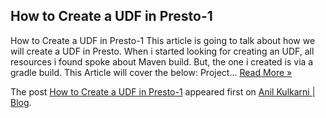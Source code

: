 ## How to Create a UDF in Presto-1


How to Create a UDF in Presto-1 This article is going to talk about how we will create a UDF in Presto. When i started looking for creating an UDF, all resources i found spoke about Maven build. But, the one i created is via a gradle build. This Article will cover the below: Project… [Read More »](https://anilkulkarni.com/2019/03/create-udf-presto-1/)

The post [How to Create a UDF in Presto-1](https://anilkulkarni.com/2019/03/create-udf-presto-1/) appeared first on [Anil Kulkarni | Blog](https://anilkulkarni.com).